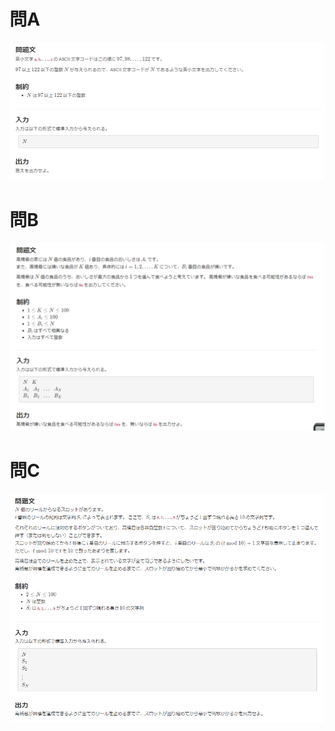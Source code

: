 # 問A
![問A](https://github.com/yuudee/Atcoder/blob/images/ABC252_A.PNG)
# 問B
![問B](https://github.com/yuudee/Atcoder/blob/images/ABC252_B.PNG)
# 問C
![問C](https://github.com/yuudee/Atcoder/blob/images/ABC252_C.PNG)
